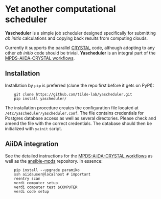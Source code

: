 Yet another computational scheduler
==========

**Yascheduler** is a simple job scheduler designed specifically for submitting _ab initio_ calculations and copying back results from computing clouds.

Currently it supports the parallel [CRYSTAL](http://www.crystal.unito.it) code, although adopting to any other _ab initio_ code should be trivial. **Yascheduler** is an integral part of the [MPDS-AiiDA-CRYSTAL workflows](https://github.com/mpds-io/mpds-aiida).


Installation
------------
Installation by `pip` is preferred (clone the repo first before it gets on PyPI):
```
    git clone https://github.com/tilde-lab/yascheduler.git
    pip install yascheduler/
```
The installation procedure creates the configuration file located at `/etc/yascheduler/yascheduler.conf`.
The file contains credentials for Postgres database access as well as several directories. Please check
and amend the file with the correct credentials. The database should then be initialized with `yainit` script.



AiiDA integration
------------

See the detailed instructions for the [MPDS-AiiDA-CRYSTAL workflows](https://github.com/mpds-io/mpds-aiida) as well as the [ansible-mpds](https://github.com/mpds-io/ansible-mpds) repository. In essence:
```
    pip install --upgrade paramiko
    ssh aiidauser@localhost # important
    reentry scan
    verdi computer setup
    verdi computer test $COMPUTER
    verdi code setup
```
